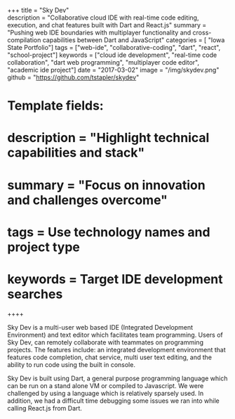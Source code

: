 +++
title = "Sky Dev"  
description = "Collaborative cloud IDE with real-time code editing, execution, and chat features built with Dart and React.js"
summary = "Pushing web IDE boundaries with multiplayer functionality and cross-compilation capabilities between Dart and JavaScript"
categories = [ "Iowa State Portfolio"]
tags = ["web-ide", "collaborative-coding", "dart", "react", "school-project"]
keywords = ["cloud ide development", "real-time code collaboration", "dart web programming", "multiplayer code editor", "academic ide project"]
date = "2017-03-02"
image = "/img/skydev.png"  
github = "https://github.com/tstapler/skydev"

# Template fields:
# description = "Highlight technical capabilities and stack"
# summary = "Focus on innovation and challenges overcome"
# tags = Use technology names and project type
# keywords = Target IDE development searches
++++

Sky Dev is a multi-user web based IDE (Integrated Development Environment) and text editor which facilitates team programming. Users of Sky Dev, can remotely collaborate with teammates on programming projects. The features include: an integrated development environment that features code completion, chat service, multi user text editing, and the ability to run code using the built in console.

Sky Dev is built using Dart, a general purpose programming language which can be run on a stand alone VM or compiled to Javascript. We were challenged by using a language which is relatively sparsely used. In addition, we had a difficult time debugging some issues we ran into while calling React.js from Dart.
